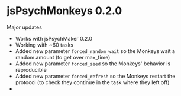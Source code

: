 # jsPsychMonkeys 0.2.0

Major updates  


* Works with jsPsychMaker 0.2.0
* Working with ~60 tasks
* Added new parameter `forced_random_wait` so the Monkeys wait a random amount (to get over max_time)
* Added new parameter `forced_seed` so the Monkeys' behavior is reproducible
* Added new parameter `forced_refresh` so the Monkeys restart the protocol (to check they continue in the task where they left off)
* 
